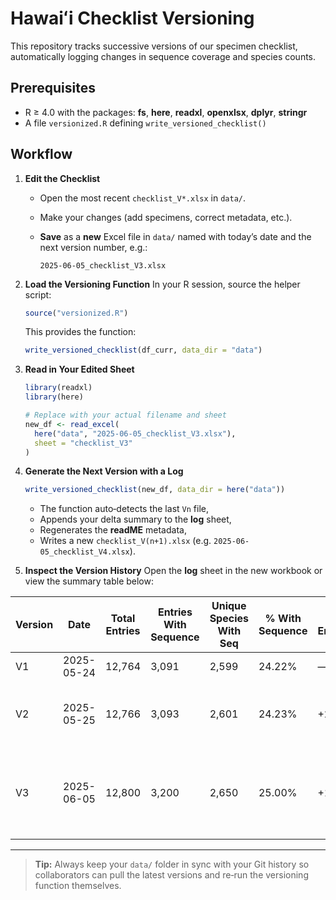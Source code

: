 # Hawaiʻi Checklist Versioning

This repository tracks successive versions of our specimen checklist, automatically logging changes in sequence coverage and species counts.

## Prerequisites

* R ≥ 4.0 with the packages: **fs**, **here**, **readxl**, **openxlsx**, **dplyr**, **stringr**
* A file `versionized.R` defining `write_versioned_checklist()`

## Workflow

1. **Edit the Checklist**

   * Open the most recent `checklist_V*.xlsx` in `data/`.
   * Make your changes (add specimens, correct metadata, etc.).
   * **Save** as a **new** Excel file in `data/` named with today’s date and the next version number, e.g.:

     ```
     2025-06-05_checklist_V3.xlsx
     ```

2. **Load the Versioning Function**
   In your R session, source the helper script:

   ```r
   source("versionized.R")
   ```

   This provides the function:

   ```r
   write_versioned_checklist(df_curr, data_dir = "data")
   ```

3. **Read in Your Edited Sheet**

   ```r
   library(readxl)
   library(here)

   # Replace with your actual filename and sheet
   new_df <- read_excel(
     here("data", "2025-06-05_checklist_V3.xlsx"),
     sheet = "checklist_V3"
   )
   ```

4. **Generate the Next Version with a Log**

   ```r
   write_versioned_checklist(new_df, data_dir = here("data"))
   ```

   * The function auto‑detects the last `Vn` file,
   * Appends your delta summary to the **log** sheet,
   * Regenerates the **readME** metadata,
   * Writes a new `checklist_V(n+1).xlsx` (e.g. `2025-06-05_checklist_V4.xlsx`).

5. **Inspect the Version History**
   Open the **log** sheet in the new workbook or view the summary table below:

| Version | Date       | Total Entries | Entries With Sequence | Unique Species With Seq | % With Sequence | Δ Entries | Δ Species | Δ %Seq | Summary                                       |
| ------- | ---------- | ------------- | --------------------- | ----------------------- | --------------- | --------- | --------- | ------ | --------------------------------------------- |
| V1      | 2025-05-24 | 12,764        | 3,091                 | 2,599                   | 24.22%          | —         | —         | —      | —                                             |
| V2      | 2025-05-25 | 12,766        | 3,093                 | 2,601                   | 24.23%          | +2        | +2        | +0.01% | 2 species added; 2 sequences added; +0.01%    |
| V3      | 2025-06-05 | 12,800        | 3,200                 | 2,650                   | 25.00%          | +107      | +49       | +0.77% | 49 species added; 107 sequences added; +0.77% |

---

> **Tip:** Always keep your `data/` folder in sync with your Git history so collaborators can pull the latest versions and re‑run the versioning function themselves.
